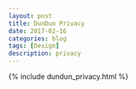 ```yaml
---
layout: post
title: DunDun Privacy
date: 2017-02-16
categories: blog
tags: [Design]
description: privacy
---
```


{% include dundun_privacy.html %}